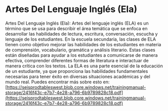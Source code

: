 # Artes Del Lenguaje Inglés (Ela)
Artes Del Lenguaje Inglés (Ela): Artes del lenguaje inglés (ELA) es un término que se usa para describir el área temática que se enfoca en desarrollar las habilidades de lectura, escritura, conversación, escucha y lenguaje de los estudiantes. En la escuela secundaria, las clases de ELA tienen como objetivo mejorar las habilidades de los estudiantes en materia de comprensión, vocabulario, gramática y análisis literario. Estas clases están diseñadas para ayudar a los estudiantes a comunicarse de manera efectiva, comprender diferentes formas de literatura e interactuar de manera crítica con los textos. La ELA es una parte esencial de la educación de un estudiante, ya que proporciona las habilidades fundamentales necesarias para tener éxito en diversas situaciones académicas y del mundo real.
Puedes encontrar más sobre esto en: [https://seisprodtableswest.blob.core.windows.net/trainingmanual-storage/2416f43c-e7b7-4e28-a796-6b9789828c18.pdf](https://seisprodtableswest.blob.core.windows.net/trainingmanual-storage/2416f43c-e7b7-4e28-a796-6b9789828c18.pdf)